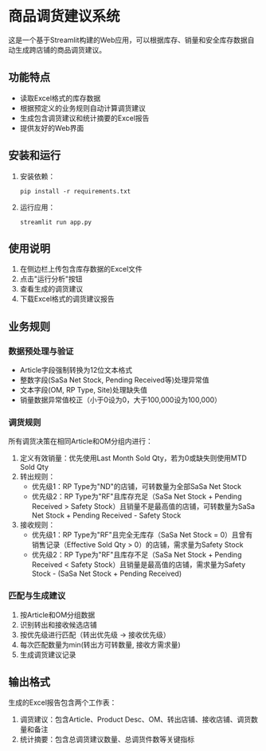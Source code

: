 # 商品调货建议系统

这是一个基于Streamlit构建的Web应用，可以根据库存、销量和安全库存数据自动生成跨店铺的商品调货建议。

## 功能特点

- 读取Excel格式的库存数据
- 根据预定义的业务规则自动计算调货建议
- 生成包含调货建议和统计摘要的Excel报告
- 提供友好的Web界面

## 安装和运行

1. 安装依赖：
   ```
   pip install -r requirements.txt
   ```

2. 运行应用：
   ```
   streamlit run app.py
   ```

## 使用说明

1. 在侧边栏上传包含库存数据的Excel文件
2. 点击"运行分析"按钮
3. 查看生成的调货建议
4. 下载Excel格式的调货建议报告

## 业务规则

### 数据预处理与验证

- Article字段强制转换为12位文本格式
- 整数字段(SaSa Net Stock, Pending Received等)处理异常值
- 文本字段(OM, RP Type, Site)处理缺失值
- 销量数据异常值校正（小于0设为0，大于100,000设为100,000）

### 调货规则

所有调货决策在相同Article和OM分组内进行：

1. 定义有效销量：优先使用Last Month Sold Qty，若为0或缺失则使用MTD Sold Qty
2. 转出规则：
   - 优先级1：RP Type为"ND"的店铺，可转数量为全部SaSa Net Stock
   - 优先级2：RP Type为"RF"且库存充足（SaSa Net Stock + Pending Received > Safety Stock）且销量不是最高值的店铺，可转数量为SaSa Net Stock + Pending Received - Safety Stock
3. 接收规则：
   - 优先级1：RP Type为"RF"且完全无库存（SaSa Net Stock = 0）且曾有销售记录（Effective Sold Qty > 0）的店铺，需求量为Safety Stock
   - 优先级2：RP Type为"RF"且库存不足（SaSa Net Stock + Pending Received < Safety Stock）且销量是最高值的店铺，需求量为Safety Stock - (SaSa Net Stock + Pending Received)

### 匹配与生成建议

1. 按Article和OM分组数据
2. 识别转出和接收候选店铺
3. 按优先级进行匹配（转出优先级 -> 接收优先级）
4. 每次匹配数量为min(转出方可转数量, 接收方需求量)
5. 生成调货建议记录

## 输出格式

生成的Excel报告包含两个工作表：

1. 调货建议：包含Article、Product Desc、OM、转出店铺、接收店铺、调货数量和备注
2. 统计摘要：包含总调货建议数量、总调货件数等关键指标